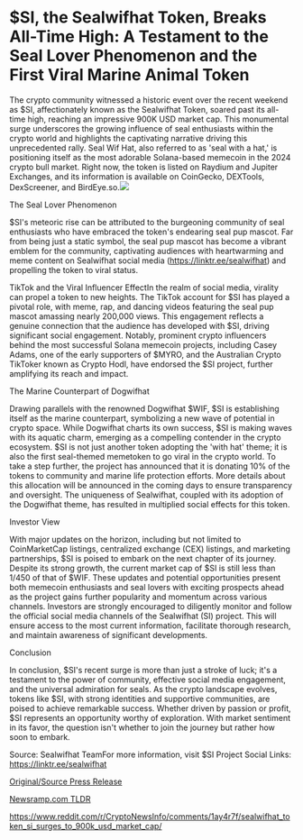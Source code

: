 # $SI, the Sealwifhat Token, Breaks All-Time High: A Testament to the Seal Lover Phenomenon and the First Viral Marine Animal Token

The crypto community witnessed a historic event over the recent weekend as $SI, affectionately known as the Sealwifhat Token, soared past its all-time high, reaching an impressive 900K USD market cap. This monumental surge underscores the growing influence of seal enthusiasts within the crypto world and highlights the captivating narrative driving this unprecedented rally. Seal Wif Hat, also referred to as 'seal with a hat,' is positioning itself as the most adorable Solana-based memecoin in the 2024 crypto bull market. Right now, the token is listed on Raydium and Jupiter Exchanges, and its information is available on CoinGecko, DEXTools, DexScreener, and BirdEye.so.![](https://api.blockchainwire.io/uploads/Etkaan/editor_image/5a12ffdf-c130-415a-bf45-3db5834b0227.jpg)

The Seal Lover Phenomenon

$SI's meteoric rise can be attributed to the burgeoning community of seal enthusiasts who have embraced the token's endearing seal pup mascot. Far from being just a static symbol, the seal pup mascot has become a vibrant emblem for the community, captivating audiences with heartwarming and meme content on Sealwifhat social media (https://linktr.ee/sealwifhat) and propelling the token to viral status.

TikTok and the Viral Influencer EffectIn the realm of social media, virality can propel a token to new heights. The TikTok account for $SI has played a pivotal role, with meme, rap, and dancing videos featuring the seal pup mascot amassing nearly 200,000 views. This engagement reflects a genuine connection that the audience has developed with $SI, driving significant social engagement. Notably, prominent crypto influencers behind the most successful Solana memecoin projects, including Casey Adams, one of the early supporters of $MYRO, and the Australian Crypto TikToker known as Crypto Hodl, have endorsed the $SI project, further amplifying its reach and impact.

The Marine Counterpart of Dogwifhat

Drawing parallels with the renowned Dogwifhat $WIF, $SI is establishing itself as the marine counterpart, symbolizing a new wave of potential in crypto space. While Dogwifhat charts its own success, $SI is making waves with its aquatic charm, emerging as a compelling contender in the crypto ecosystem. $SI is not just another token adopting the 'with hat' theme; it is also the first seal-themed memetoken to go viral in the crypto world. To take a step further, the project has announced that it is donating 10% of the tokens to community and marine life protection efforts. More details about this allocation will be announced in the coming days to ensure transparency and oversight. The uniqueness of Sealwifhat, coupled with its adoption of the Dogwifhat theme, has resulted in multiplied social effects for this token.

Investor View

With major updates on the horizon, including but not limited to CoinMarketCap listings, centralized exchange (CEX) listings, and marketing partnerships, $SI is poised to embark on the next chapter of its journey. Despite its strong growth, the current market cap of $SI is still less than 1/450 of that of $WIF. These updates and potential opportunities present both memecoin enthusiasts and seal lovers with exciting prospects ahead as the project gains further popularity and momentum across various channels. Investors are strongly encouraged to diligently monitor and follow the official social media channels of the Sealwifhat (SI) project. This will ensure access to the most current information, facilitate thorough research, and maintain awareness of significant developments.

Conclusion

In conclusion, $SI's recent surge is more than just a stroke of luck; it's a testament to the power of community, effective social media engagement, and the universal admiration for seals. As the crypto landscape evolves, tokens like $SI, with strong identities and supportive communities, are poised to achieve remarkable success. Whether driven by passion or profit, $SI represents an opportunity worthy of exploration. With market sentiment in its favor, the question isn't whether to join the journey but rather how soon to embark.

Source: Sealwifhat TeamFor more information, visit $SI Project Social Links: https://linktr.ee/sealwifhat 

[Original/Source Press Release](https://blockchainwire.io/press-release/si-the-sealwifhat-token-breaks-all-time-high-a-testament-to-the-seal-lover-phenomenon-and-the-first-viral-marine-animal-token)
                    

[Newsramp.com TLDR](None) 

https://www.reddit.com/r/CryptoNewsInfo/comments/1ay4r7f/sealwifhat_token_si_surges_to_900k_usd_market_cap/